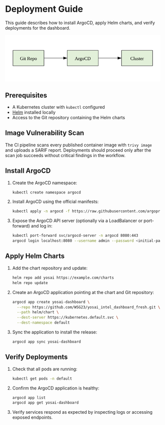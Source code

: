 # Deployment Guide

This guide describes how to install ArgoCD, apply Helm charts, and verify deployments for the dashboard.

![ArgoCD automation flow](architecture/automation.svg)

## Prerequisites

- A Kubernetes cluster with `kubectl` configured
- [Helm](https://helm.sh/) installed locally
- Access to the Git repository containing the Helm charts

## Image Vulnerability Scan

The CI pipeline scans every published container image with `trivy image` and uploads a SARIF report. Deployments should proceed only after the scan job succeeds without critical findings in the workflow.

## Install ArgoCD

1. Create the ArgoCD namespace:
   ```bash
   kubectl create namespace argocd
   ```
2. Install ArgoCD using the official manifests:
   ```bash
   kubectl apply -n argocd -f https://raw.githubusercontent.com/argoproj/argo-cd/stable/manifests/install.yaml
   ```
3. Expose the ArgoCD API server (optionally via a LoadBalancer or port-forward) and log in:
   ```bash
   kubectl port-forward svc/argocd-server -n argocd 8080:443
   argocd login localhost:8080 --username admin --password <initial-password>
   ```

## Apply Helm Charts

1. Add the chart repository and update:
   ```bash
   helm repo add yosai https://example.com/charts
   helm repo update
   ```
2. Create an ArgoCD application pointing at the chart and Git repository:
   ```bash
   argocd app create yosai-dashboard \
     --repo https://github.com/WSG23/yosai_intel_dashboard_fresh.git \
     --path helm/chart \
     --dest-server https://kubernetes.default.svc \
     --dest-namespace default
   ```
3. Sync the application to install the release:
   ```bash
   argocd app sync yosai-dashboard
   ```

## Verify Deployments

1. Check that all pods are running:
   ```bash
   kubectl get pods -n default
   ```
2. Confirm the ArgoCD application is healthy:
   ```bash
   argocd app list
   argocd app get yosai-dashboard
   ```
3. Verify services respond as expected by inspecting logs or accessing exposed endpoints.

